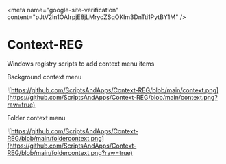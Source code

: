 \<meta name="google-site-verification" content="pJtV2ln1OAIrpjE8jLMrycZSqOKlm3DnTti1PytBY1M" />

# Context-REG
Windows registry scripts to add context menu items

Background context menu

![https://github.com/ScriptsAndApps/Context-REG/blob/main/context.png](https://github.com/ScriptsAndApps/Context-REG/blob/main/context.png?raw=true)

Folder context menu

![https://github.com/ScriptsAndApps/Context-REG/blob/main/foldercontext.png](https://github.com/ScriptsAndApps/Context-REG/blob/main/foldercontext.png?raw=true)
